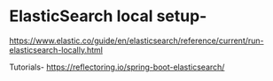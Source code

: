 # ElasticSearch local setup-
https://www.elastic.co/guide/en/elasticsearch/reference/current/run-elasticsearch-locally.html

Tutorials-
https://reflectoring.io/spring-boot-elasticsearch/
